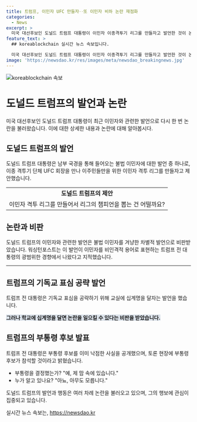 ```yaml
---
title: 트럼프, 이민자 UFC 만들자‥또 이민자 비하 논란 재점화
categories:
  - News
excerpt: >
  미국 대선후보인 도널드 트럼프 대통령이 이민자 이종격투기 리그를 만들자고 발언한 것이 논란을 불러왔습니다. 또한, 교실에 십계명을 달자는 발언을 통해 기독교 표심을 공략하기도 했습니다. 이러한 발언으로 인해 이민자 비하와 종교적 분위기 조성을 비판하는 목소리가 높아지고 있습니다. 현재 트럼프 전 대통령은 부통령 후보를 선정 중이며, 바이든 대 트럼프의 첫 TV 토론에 부통령 후보가 참석할 예정이라고 밝혔습니다. 이 같은 발언과 행보로 인해 논란이 계속되고 있는 가운데, 트럼프 전 대통령은 유세를 이어가고 있습니다.
feature_text: >
  ## koreablockchain 실시간 뉴스 속보입니다.

  미국 대선후보인 도널드 트럼프 대통령이 이민자 이종격투기 리그를 만들자고 발언한 것이 논란을 불러왔습니다. 또한, 교실에 십계명을 달자는 발언을 통해 기독교 표심을 공략하기도 했습니다. 이러한 발언으로 인해 이민자 비하와 종교적 분위기 조성을 비판하는 목소리가 높아지고 있습니다. 현재 트럼프 전 대통령은 부통령 후보를 선정 중이며, 바이든 대 트럼프의 첫 TV 토론에 부통령 후보가 참석할 예정이라고 밝혔습니다. 이 같은 발언과 행보로 인해 논란이 계속되고 있는 가운데, 트럼프 전 대통령은 유세를 이어가고 있습니다.
image: 'https://newsdao.kr/res/images/meta/newsdao_breakingnews.jpg'
---
```


<p><img src="https://newsdao.kr/res/images/meta/newsdao_breakingnews.jpg" alt="koreablockchain 속보" /></p>

<h1>도널드 트럼프의 발언과 논란</h1>

<p data-ke-size="size16">미국 대선후보인 도널드 트럼프 대통령이 최근 이민자와 관련한 발언으로 다시 한 번 논란을 불러왔습니다. 이에 대한 상세한 내용과 논란에 대해 알아봅시다.</p>

<h2>도널드 트럼프의 발언</h2>

<p data-ke-size="size16">도널드 트럼프 대통령은 남부 국경을 통해 들어오는 불법 이민자에 대한 발언 중 하나로, 이종 격투기 단체 UFC 회장을 만나 이주민들만을 위한 이민자 격투 리그를 만들자고 제안했습니다.</p>

<table>
  <tr>
    <td style="text-align: center; height: 17px;"><b>도널드 트럼프의 제안</b></td>
  </tr>
  <tr>
    <td>이민자 격투 리그를 만들어서 리그의 챔피언을 뽑는 건 어떨까요?</td>
  </tr>
</table>

<h2>논란과 비판</h2>

<p data-ke-size="size16">도널드 트럼프의 이민자와 관련한 발언은 불법 이민자를 겨냥한 차별적 발언으로 비판받았습니다. 워싱턴포스트는 이 발언이 이민자를 비인격적 용어로 표현하는 트럼프 전 대통령의 광범위한 경향에서 나왔다고 지적했습니다.</p>

<hr>

<h2>트럼프의 기독교 표심 공략 발언</h2>

<p data-ke-size="size16">트럼프 전 대통령은 기독교 표심을 공략하기 위해 교실에 십계명을 달자는 발언을 했습니다.</p>

<p><b><span style="background-color: #21538527;">그러나 학교에 십계명을 달면 논란을 일으킬 수 있다는 비판을 받았습니다.</span></b></p>

<h2>트럼프의 부통령 후보 발표</h2>

<p data-ke-size="size16">트럼프 전 대통령은 부통령 후보를 이미 낙점한 사실을 공개했으며, 토론 현장에 부통령 후보가 참석할 것이라고 밝혔습니다.</p>

<ul>
  <li>부통령을 결정했는가? "예, 제 맘 속에 있습니다."</li>
  <li>누가 알고 있나요? "아뇨, 아무도 모릅니다."</li>
</ul>

<p data-ke-size="size16">도널드 트럼프의 발언과 행동은 여러 차례 논란을 불러오고 있으며, 그의 행보에 관심이 집중되고 있습니다.</p>
실시간 뉴스 속보는, <a href="https://newsdao.kr" rel="dofollow">https://newsdao.kr</a>



